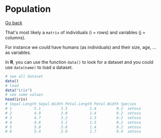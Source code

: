# Population

[Go back](..)

That's most likely a ``matrix`` of individuals (i = rows)
and variables (j = columns).

For instance we could have humans (as individuals)
and their size, age, ... as variables.

In **R**, you can use the function ``data()``
to look for a dataset and you could use ``data(name)``
to load a dataset.

```r
# see all dataset
data()
# load
data("iris")
# see some values
head(iris)
# Sepal.Length Sepal.Width Petal.Length Petal.Width Species
# 1          5.1         3.5          1.4         0.2  setosa
# 2          4.9         3.0          1.4         0.2  setosa
# 3          4.7         3.2          1.3         0.2  setosa
# 4          4.6         3.1          1.5         0.2  setosa
# 5          5.0         3.6          1.4         0.2  setosa
# 6          5.4         3.9          1.7         0.4  setosa
```
